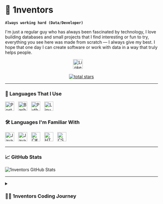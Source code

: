 # 🥊 1nventors

**`Always working hard (Data/Developer)`**

I'm just a regular guy who has always been fascinated by technology, I love building databases and small projects that I find interesting or fun to try, everything you see here was made from scratch — I always give my best. I hope that one day I can create software or work with data in a way that truly helps people.

<p align="center">
  <a href="https://www.linkedin.com/in/israel-pereira-batista-belchior-de-lima-42b9b9207/?locale=en_US"><img width="32px" alt="LinkedIn" title="LinkedIn" src="https://i.imgur.com/yRpa1dQ.png"/></a>
  &#8287;&#8287;&#8287;&#8287;&#8287;
</p>

<p align="center">
  <a href="https://github.com/1nventors?tab=repositories&sort=stargazers">
    <img alt="total stars" title="Total stars" src="https://custom-icon-badges.demolab.com/github/stars/1nventors?color=55960c&style=for-the-badge&labelColor=488207&logo=star"/></a>
</p>

---

### 🧰 Languages That I Use

<img align="left" width="30px" alt="PostgreSQL" style="padding-right:10px;" src="https://cdn.jsdelivr.net/gh/devicons/devicon@latest/icons/postgresql/postgresql-original-wordmark.svg" />
<img align="left" width="30px" alt="Bash" style="padding-right:10px;" src="https://cdn.jsdelivr.net/gh/devicons/devicon@latest/icons/bash/bash-plain.svg" />
<img align="left" width="30px" alt="Python" style="padding-right:10px;" src="https://cdn.jsdelivr.net/gh/devicons/devicon@latest/icons/python/python-original.svg" />
<img align="left" width="30px" alt="Linux" style="padding-right:10px;" src="https://cdn.jsdelivr.net/gh/devicons/devicon@latest/icons/linux/linux-original.svg" />

<br><br>

### 🛠️ Languages I'm Familiar With

<img align="left" width="30px" alt="Java" style="padding-right:10px;" src="https://cdn.jsdelivr.net/gh/devicons/devicon@latest/icons/java/java-original-wordmark.svg" />
<img align="left" width="30px" alt="JavaScript" style="padding-right:10px;" src="https://cdn.jsdelivr.net/gh/devicons/devicon@latest/icons/javascript/javascript-original.svg" />
<img align="left" width="30px" alt="C#" style="padding-right:10px;" src="https://cdn.jsdelivr.net/gh/devicons/devicon@latest/icons/csharp/csharp-original.svg" />
<img align="left" width="30px" alt="HTML" style="padding-right:10px;" src="https://cdn.jsdelivr.net/gh/devicons/devicon@latest/icons/html5/html5-original.svg" />
<img align="left" width="30px" alt="CSS" style="padding-right:10px;" src="https://cdn.jsdelivr.net/gh/devicons/devicon@latest/icons/css3/css3-original.svg" />

<br><br>

---

### 📈 GitHub Stats

![1nventors GitHub Stats](https://github-readme-stats.vercel.app/api?username=1nventors&show_icons=true&theme=shades-of-purple)

---

<details>
  <summary><h3>👨‍💻 1nventors Coding Journey</h3></summary>

Since I was a kid, I was always curious about how technology works, as the world became more digital, with things like Wi-Fi, Bluetooth, and smart devices, my interest grew even more.

That curiosity eventually led me into the world of gaming, I fell in love with the experiences that games provided, and one day I discovered that I could actually create games too, that realization changed everything — I knew I wanted to learn programming.

I started studying, mostly on my own, and eventually found freeCodeCamp, their courses helped me a lot — they gave me structure, motivation, and confidence. I’m extremely grateful to them and hope that someday I can give back to the community just like they helped me.

Today, I’m still learning, still building, and still pushing forward with every line of code.

</details>

